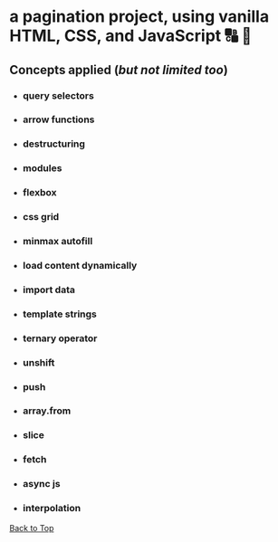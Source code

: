 <a name="custom_anchor_name"></a>
# a pagination project, using vanilla HTML, CSS, and JavaScript :capital_abcd: :notebook_with_decorative_cover:
## Concepts applied (*but not limited too*)

- ### query selectors
- ### arrow functions
- ### destructuring 
- ### modules
- ### flexbox
- ### css grid
- ### minmax autofill
- ### load content dynamically
- ### import data
- ### template strings
- ### ternary operator
- ### unshift
- ### push
- ### array.from
- ### slice
- ### fetch
- ### async js
- ### interpolation

[Back to Top](#custom_anchor_name)
